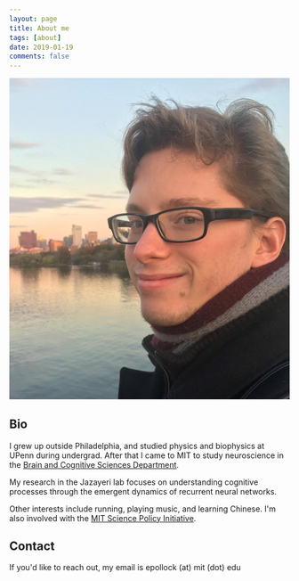 ```yaml
---
layout: page
title: About me
tags: [about]
date: 2019-01-19
comments: false
---
```


![Picture of me](/assets/img/charles_sunset.jpg "Chillin' in Boston")

## Bio
I grew up outside Philadelphia, and studied physics and biophysics at UPenn during undergrad. After that I came to MIT to study neuroscience in the [Brain and Cognitive Sciences Department](https://bcs.mit.edu/).

My research in the Jazayeri lab focuses on understanding cognitive processes through the emergent dynamics of recurrent neural networks.

Other interests include running, playing music, and learning Chinese. I'm also involved with the [MIT Science Policy Initiative](https://mitspi.squarespace.com/).

## Contact
If you'd like to reach out, my email is epollock (at) mit (dot) edu
